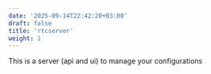 ```yaml
---
date: '2025-09-14T22:42:20+03:00'
draft: false
title: 'rtcserver'
weight: 1
---
```


This is a server (api and ui) to manage your configurations